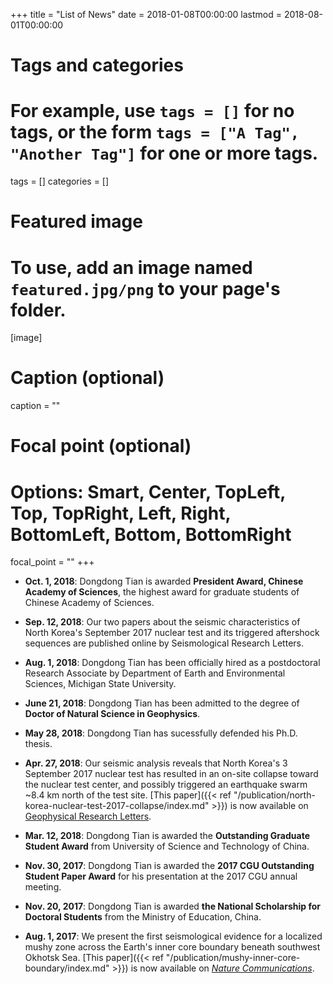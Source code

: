 +++
title = "List of News"
date = 2018-01-08T00:00:00
lastmod = 2018-08-01T00:00:00

# Tags and categories
# For example, use `tags = []` for no tags, or the form `tags = ["A Tag", "Another Tag"]` for one or more tags.
tags = []
categories = []

# Featured image
# To use, add an image named `featured.jpg/png` to your page's folder.
[image]
  # Caption (optional)
  caption = ""

  # Focal point (optional)
  # Options: Smart, Center, TopLeft, Top, TopRight, Left, Right, BottomLeft, Bottom, BottomRight
  focal_point = ""
+++

-   **Oct. 1, 2018**:
    Dongdong Tian is awarded **President Award, Chinese Academy of Sciences**,
    the highest award for graduate students of Chinese Academy of Sciences.

-   **Sep. 12, 2018**:
    Our two papers about the seismic characteristics of North Korea's September 2017
    nuclear test and its triggered aftershock sequences are published online
    by Seismological Research Letters.

-   **Aug. 1, 2018**:
    Dongdong Tian has been officially hired as a postdoctoral Research Associate by Department of
    Earth and Environmental Sciences, Michigan State University.

-   **June 21, 2018**:
    Dongdong Tian has been admitted to the degree of **Doctor of Natural Science in Geophysics**.

-   **May 28, 2018**:
    Dongdong Tian has sucessfully defended his Ph.D. thesis.

-   **Apr. 27, 2018**:
    Our seismic analysis reveals that North Korea's 3 September 2017 nuclear test
    has resulted in an on-site collapse toward the nuclear test center, and
    possibly triggered an earthquake swarm ~8.4 km north of the test site.
    [This paper]({{< ref "/publication/north-korea-nuclear-test-2017-collapse/index.md" >}})
    is now available on
    [Geophysical Research Letters](https://doi.org/10.1029/2018GL077649).

-   **Mar. 12, 2018**:
    Dongdong Tian is awarded the **Outstanding Graduate Student Award**
    from University of Science and Technology of China.

-   **Nov. 30, 2017**:
    Dongdong Tian is awarded the **2017 CGU Outstanding Student Paper Award**
    for his presentation at the 2017 CGU annual meeting.

-   **Nov. 20, 2017**:
    Dongdong Tian is awarded **the National Scholarship for Doctoral Students**
    from the Ministry of Education, China.

-   **Aug. 1, 2017**:
    We present the first seismological evidence for a localized mushy zone
    across the Earth's inner core boundary beneath southwest Okhotsk Sea.
    [This paper]({{< ref "/publication/mushy-inner-core-boundary/index.md" >}})
    is now available on
    [*Nature Communications*](https://doi.org/10.1038/s41467-017-00229-9).
